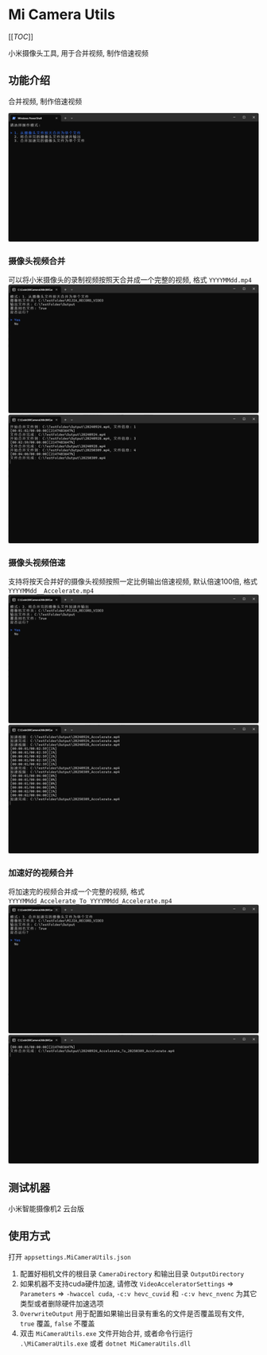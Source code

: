 # Mi Camera Utils

[[_TOC_]]

小米摄像头工具, 用于合并视频, 制作倍速视频

## 功能介绍

合并视频, 制作倍速视频

![示例图片](./Misc/screenshot1.png)

### 摄像头视频合并

可以将小米摄像头的录制视频按照天合并成一个完整的视频, 格式 `YYYYMMdd.mp4`
![示例图片](./Misc/screenshot2.png)
![示例图片](./Misc/screenshot3.png)

### 摄像头视频倍速

支持将按天合并好的摄像头视频按照一定比例输出倍速视频, 默认倍速100倍, 格式 `YYYYMMdd__Accelerate.mp4`
![示例图片](./Misc/screenshot4.png)
![示例图片](./Misc/screenshot5.png)

### 加速好的视频合并

将加速完的视频合并成一个完整的视频, 格式 `YYYYMMdd_Accelerate_To_YYYYMMdd_Accelerate.mp4`
![示例图片](./Misc/screenshot6.png)
![示例图片](./Misc/screenshot7.png)

## 测试机器

小米智能摄像机2 云台版

## 使用方式

打开 `appsettings.MiCameraUtils.json`

1. 配置好相机文件的根目录 `CameraDirectory` 和输出目录 `OutputDirectory`
2. 如果机器不支持cuda硬件加速, 请修改 `VideoAcceleratorSettings` => `Parameters` => `-hwaccel cuda`, `-c:v hevc_cuvid` 和 `-c:v hevc_nvenc` 为其它类型或者删除硬件加速选项
3. `OverwriteOutput` 用于配置如果输出目录有重名的文件是否覆盖现有文件, `true` 覆盖, `false` 不覆盖
4. 双击 `MiCameraUtils.exe` 文件开始合并, 或者命令行运行 `.\MiCameraUtils.exe` 或者 `dotnet MiCameraUtils.dll`
